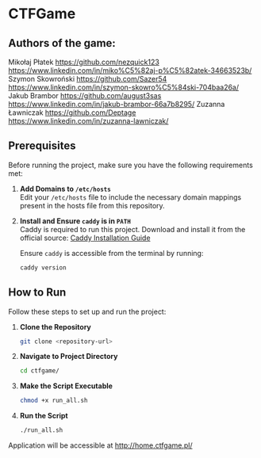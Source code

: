 # CTFGame

## Authors of the game:

Mikołaj Płatek https://github.com/nezquick123 https://www.linkedin.com/in/miko%C5%82aj-p%C5%82atek-34663523b/
Szymon Skowroński https://github.com/Sazer54 https://www.linkedin.com/in/szymon-skowro%C5%84ski-704baa26a/
Jakub Brambor https://github.com/august3sas https://www.linkedin.com/in/jakub-brambor-66a7b8295/
Zuzanna Ławniczak https://github.com/Deptage https://www.linkedin.com/in/zuzanna-lawniczak/


## Prerequisites

Before running the project, make sure you have the following requirements met:

1. **Add Domains to `/etc/hosts`**  
   Edit your `/etc/hosts` file to include the necessary domain mappings present in the hosts file from this repository.
    

2. **Install and Ensure `caddy` is in `PATH`**  
   Caddy is required to run this project. Download and install it from the official source:
   [Caddy Installation Guide](https://caddyserver.com/docs/install)

   Ensure `caddy` is accessible from the terminal by running:
   ```sh
   caddy version
   ```

## How to Run

Follow these steps to set up and run the project:

1. **Clone the Repository**  
   ```sh
   git clone <repository-url>
   ```

2. **Navigate to Project Directory**  
   ```sh
   cd ctfgame/
   ```

3. **Make the Script Executable**  
   ```sh
   chmod +x run_all.sh
   ```

4. **Run the Script**  
   ```sh
   ./run_all.sh
   ```
Application will be accessible at http://home.ctfgame.pl/

